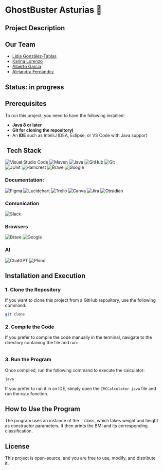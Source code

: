 # GhostBuster Asturias 👻


## Project Description

## Our Team
- [Lidia González-Tablas](https://github.com/Lgtf5)
- [Karina Lorenzo](https://github.com/karinalorenzo)
- [Alberto García](https://github.com/algama17)
- [Alejandra Fernández](https://github.com/Akalchi)
  
## Status: in progress

## Prerequisites
To run this project, you need to have the following installed:
- **Java 8 or later**
- **Git for cloning the repository)**
- An **IDE** such as IntelliJ IDEA, Eclipse, or VS Code with Java support

## &nbsp;Tech Stack
![Visual Studio Code](https://img.shields.io/badge/-Visual_Studio_Code-007ACC?logo=visual-studio-code&logoColor=white&style=flat)
![Maven](https://img.shields.io/badge/-Maven-C71A36?logo=apache-maven&logoColor=white&style=flat)
![Java](https://img.shields.io/badge/-Java-007396?logo=java&logoColor=white&style=flat)
![GitHub](https://img.shields.io/badge/-GitHub-181717?logo=github&logoColor=white&style=flat)
![Git](https://img.shields.io/badge/-Git-F05032?logo=git&logoColor=white&style=flat)  
![JUnit](https://img.shields.io/badge/-JUnit-25A162?style=flat&logo=junit5&logoColor=white)
![Hamcrest](https://img.shields.io/badge/-Hamcrest-1D6F42?style=flat&logo=java&logoColor=white)
![Brave](https://img.shields.io/badge/-Brave-FB542B?logo=brave&logoColor=white&style=flat)
![Google](https://img.shields.io/badge/-Google-4285F4?logo=google&logoColor=white&style=flat)

 ### Documentation:
![Figma](https://img.shields.io/badge/-Figma-F24E1E?logo=figma&logoColor=white&style=flat)
![Lucidchart](https://img.shields.io/badge/-Lucidchart-5B5D5D?logo=lucidchart&logoColor=white&style=flat)
![Trello](https://img.shields.io/badge/-Trello-0052CC?logo=trello&logoColor=white&style=flat) 
![Canva](https://img.shields.io/badge/-Canva-00C4CC?logo=canva&logoColor=white&style=flat)
![Jira](https://img.shields.io/badge/-Jira-0052CC?logo=jira&logoColor=white&style=flat)
![Obsidian](https://img.shields.io/badge/-Obsidian-483699?logo=data:image/png;base64,<base64-encoded-image>&logoColor=white&style=flat)

 ### Comunication
![Slack](https://img.shields.io/badge/-Slack-4A154B?logo=slack&logoColor=white&style=flat)

### Browsers
![Brave](https://img.shields.io/badge/-Brave-FB542B?logo=brave&logoColor=white&style=flat)
![Google](https://img.shields.io/badge/-Google-4285F4?logo=google&logoColor=white&style=flat)

### AI
![ChatGPT](https://img.shields.io/badge/-ChatGPT-10A37F?logo=openai&logoColor=white&style=flat)
![Phind](https://img.shields.io/badge/-Phind-5D5FEF?style=flat)

## Installation and Execution
### 1. Clone the Repository 
If you want to clone this project from a GitHub repository, use the following command:

```sh
git clone 
```

### 2. Compile the Code
If you prefer to compile the code manually in the terminal, navigate to the directory containing the file and run:

```sh

```

### 3. Run the Program
Once compiled, run the following command to execute the calculator:

```sh
java 
```

If you prefer to run it in an IDE, simply open the `IMCCalculator.java` file and run the `main` function.

## How to Use the Program
The program uses an instance of the `` class, which takes weight and height as constructor parameters. It then prints the BMI and its corresponding classification.

## License
This project is open-source, and you are free to use, modify, and distribute it.
